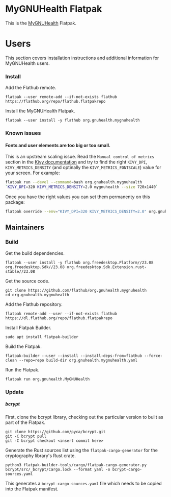 # MyGNUHealth Flatpak

This is the [MyGNUHealth](https://docs.gnuhealth.org/mygnuhealth/) Flatpak.


# Users

This section covers installation instructions and additional information for MyGNUHealth users.

### Install

Add the Flathub remote.

    flatpak --user remote-add --if-not-exists flathub https://flathub.org/repo/flathub.flatpakrepo

Install the MyGNUHealth Flatpak.

    flatpak --user install -y flathub org.gnuhealth.mygnuhealth

### Known issues

#### Fonts and user elements are too big or too small.

This is an upstream scaling issue.
Read the `Manual control of metrics` section in the [Kivy documentation](https://kivy.org/doc/stable/_modules/kivy/metrics.html)
and try to find the right `KIVY_DPI`, `KIVY_METRICS_DENSITY` (and optinally the `KIVY_METRICS_FONTSCALE`) value for your screen.
For example:

```bash
flatpak run --devel --command=bash org.gnuhealth.mygnuhealth
`KIVY_DPI=320 KIVY_METRICS_DENSITY=2.0 mygnuhealth --size 720x1440`
```

Once you have the right values you can set them permanenty on this package:

```bash
flatpak override --env="KIVY_DPI=320 KIVY_METRICS_DENSITY=2.0" org.gnuhealth.mygnuhealth
```

## Maintainers

### Build

Get the build dependencies.

    flatpak --user install -y flathub org.freedesktop.Platform//23.08 org.freedesktop.Sdk//23.08 org.freedesktop.Sdk.Extension.rust-stable//23.08

Get the source code.

    git clone https://github.com/flathub/org.gnuhealth.mygnuhealth
    cd org.gnuhealth.mygnuhealth

Add the Flathub repository.

    flatpak remote-add --user --if-not-exists flathub https://dl.flathub.org/repo/flathub.flatpakrepo

Install Flatpak Builder.

    sudo apt install flatpak-builder

Build the Flatpak.

    flatpak-builder --user --install --install-deps-from=flathub --force-clean --repo=repo build-dir org.gnuhealth.mygnuhealth.yaml

Run the Flatpak.

    flatpak run org.gnuhealth.MyGNUHealth

### Update

##### bcrypt

First, clone the bcrypt library, checking out the particular version to built as part of the Flatpak.

    git clone https://github.com/pyca/bcrypt.git
    git -C bcrypt pull
    git -C bcrypt checkout <insert commit here>

Generate the Rust sources list using the `flatpak-cargo-generator` for the cryptography library's Rust crate.

    python3 flatpak-builder-tools/cargo/flatpak-cargo-generator.py bcrypt/src/_bcrypt/Cargo.lock --format yaml -o bcrypt-cargo-sources.yaml

This generates a `bcrypt-cargo-sources.yaml` file which needs to be copied into the Flatpak manifest.
